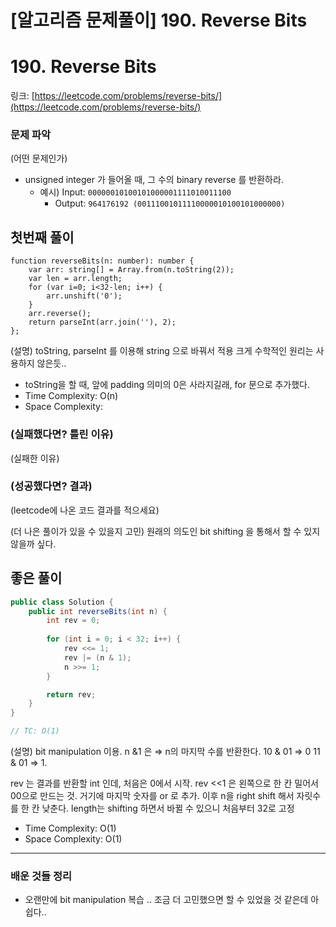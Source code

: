 # [알고리즘 문제풀이] **190. Reverse Bits**

# **190. Reverse Bits**

링크: [https://leetcode.com/problems/reverse-bits/](https://leetcode.com/problems/reverse-bits/)

### 문제 파악

(어떤 문제인가)

- unsigned integer 가 들어올 때, 그 수의 binary reverse 를 반환하라.
    - 예시) Input: `00000010100101000001111010011100`
        - Output: `964176192 (00111001011110000010100101000000)`

## 첫번째 풀이

```tsx
function reverseBits(n: number): number {
	var arr: string[] = Array.from(n.toString(2));
    var len = arr.length;
    for (var i=0; i<32-len; i++) {
        arr.unshift('0');
    }
    arr.reverse();
    return parseInt(arr.join(''), 2);
};
```

(설명) toString, parseInt 를 이용해 string 으로 바꿔서 적용 크게 수학적인 원리는 사용하지 않은듯..

- toString을 할 때, 앞에 padding 의미의 0은 사라지길래, for 문으로 추가했다.
- Time Complexity: O(n)
- Space Complexity:

### (실패했다면? 틀린 이유)

(실패한 이유)

### (성공했다면? 결과)

(leetcode에 나온 코드 결과를 적으세요)

(더 나은 풀이가 있을 수 있을지 고민) 원래의 의도인 bit shifting 을 통해서 할 수 있지 않을까 싶다.

## 좋은 풀이

```java
public class Solution {
    public int reverseBits(int n) {
        int rev = 0;
		
        for (int i = 0; i < 32; i++) {
            rev <<= 1;
            rev |= (n & 1);
            n >>= 1;
        }

        return rev;
    }
}

// TC: O(1)
```

(설명) bit manipulation 이용. n &1 은 ⇒ n의 마지막 수를 반환한다. 10 & 01 ⇒ 0 11 & 01 ⇒ 1.

rev 는 결과를 반환할 int 인데, 처음은 0에서 시작. rev <<1 은 왼쪽으로 한 칸 밀어서 00으로 만드는 것. 거기에 마지막 숫자를 or 로 추가. 이후 n을 right shift 해서 자릿수를 한 칸 낮춘다. length는 shifting 하면서 바뀔 수 있으니 처음부터 32로 고정

- Time Complexity: O(1)
- Space Complexity: O(1)

---

### 배운 것들 정리

- 오랜만에 bit manipulation 복습 .. 조금 더 고민했으면 할 수 있었을 것 같은데 아쉽다..